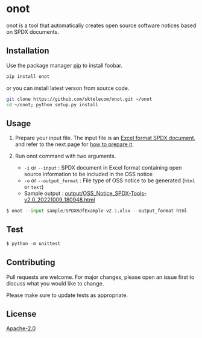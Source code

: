 # onot

onot is a tool that automatically creates open source software notices based on SPDX documents.

## Installation

Use the package manager [pip](https://pip.pypa.io/en/stable/) to install foobar.

```bash
pip install onot
```

or you can install latest verson from source code. 

```bash
git clone https://github.com/sktelecom/onot.git ~/onot
cd ~/onot; python setup.py install
```

## Usage

1. Prepare your input file. The input file is an [Excel format SPDX document](./sample/SPDXRdfExample-v2.1.xlsx), and refer to the next page for [how to prepare it](./docs/how_to_prepare.md).

2. Run onot command with two arguments. 
   - `-i` or `--input` : SPDX document in Excel format containing open source information to be included in the OSS notice
   - `-o` or `--output_format` : File type of OSS notice to be generated (`html` or `text`)
   - Sample output : [output/OSS_Notice_SPDX-Tools-v2.0_20221009_180948.html](https://sktelecom.github.io/compliance/OSS_Notice_Sample_Application_20221011_140301.html)

```python
$ onot --input sample/SPDXRdfExample-v2.1.xlsx --output_format html
```

## Test

```python
$ python -m unittest
```

## Contributing
Pull requests are welcome. For major changes, please open an issue first to discuss what you would like to change.

Please make sure to update tests as appropriate.

## License
[Apache-2.0](https://www.apache.org/licenses/LICENSE-2.0)